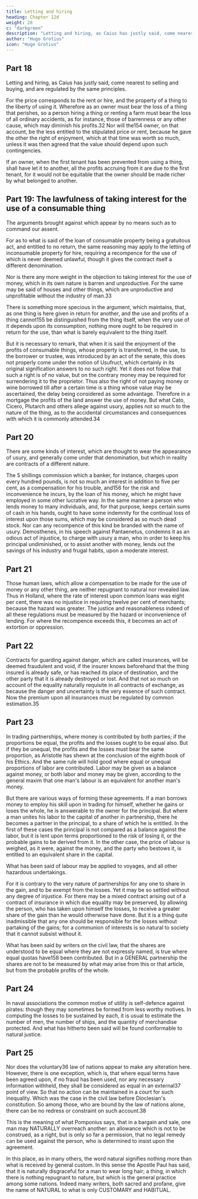 ```yaml
---
title: Letting and hiring
heading: Chapter 12d
weight: 28
c: "darkgreen"
description: "Letting and hiring, as Caius has justly said, come nearest to selling and buying, and are regulated by the same principles."
author: "Hugo Grotius"
icon: "Hugo Grotius"
---
```




## Part 18

Letting and hiring, as Caius has justly said, come nearest to selling and buying, and are regulated by the same principles. 

For the price corresponds to the rent or hire, and the property of a thing to the liberty of using it. Wherefore as an owner must bear the loss of a thing that perishes, so a person hiring a thing or renting a farm must bear the loss of all ordinary accidents, as for instance, those of barrenness or any other cause, which may diminish his profits.32 Nor will the154 owner, on that account, be the less entitled to the stipulated price or rent, because he gave the other the right of enjoyment, which at that time was worth so much, unless it was then agreed that the value should depend upon such contingencies.

If an owner, when the first tenant has been prevented from using a thing, shall have let it to another, all the profits accruing from it are due to the first tenant, for it would not be equitable that the owner should be made richer by what belonged to another.


## Part 19: The lawfulness of taking interest for the use of a consumable thing

The arguments brought against which appear by no means such as to command our assent. 

For as to what is said of the loan of consumable property being a gratuitous act, and entitled to no return, the same reasoning may apply to the letting of inconsumable property for hire, requiring a recompence for the use of which is never deemed unlawful, though it gives the contract itself a different denomination.

Nor is there any more weight in the objection to taking interest for the use of money, which in its own nature is barren and unproductive. For the same may be said of houses and other things, which are unproductive and unprofitable without the industry of man.33

There is something more specious in the argument, which maintains, that, as one thing is here given in return for another, and the use and profits of a thing cannot155 be distinguished from the thing itself, when the very use of it depends upon its consumption, nothing more ought to be required in return for the use, than what is barely equivalent to the thing itself.

But it is necessary to remark, that when it is said the enjoyment of the profits of consumable things, whose property is transferred, in the use, to the borrower or trustee, was introduced by an act of the senate, this does not properly come under the notion of Usufruct, which certainly in its original signification answers to no such right. Yet it does not follow that such a right is of no value, but on the contrary money may be required for surrendering it to the proprietor. Thus also the right of not paying money or wine borrowed till after a certain time is a thing whose value may be ascertained, the delay being considered as some advantage. Therefore in a mortgage the profits of the land answer the use of money. But what Cato, Cicero, Plutarch and others allege against usury, applies not so much to the nature of the thing, as to the accidental circumstances and consequences with which it is commonly attended.34


## Part 20

There are some kinds of interest, which are thought to wear the appearance of usury, and generally come under that denomination, but which in reality are contracts of a different nature. 

The 5 shillings commission which a banker, for instance, charges upon every hundred pounds, is not so much an interest in addition to five per cent, as a compensation for his trouble, and156 for the risk and inconvenience he incurs, by the loan of his money, which he might have employed in some other lucrative way. In the same manner a person who lends money to many individuals, and, for that purpose, keeps certain sums of cash in his hands, ought to have some indemnity for the continual loss of interest upon those sums, which may be considered as so much dead stock. Nor can any recompence of this kind be branded with the name of usury. Demosthenes, in his speech against Pantaenetus, condemns it as an odious act of injustice, to charge with usury a man, who in order to keep his principal undiminished, or to assist another with money, lends out the savings of his industry and frugal habits, upon a moderate interest.


## Part 21

Those human laws, which allow a compensation to be made for the use of money or any other thing, are neither repugnant to natural nor revealed law. Thus in Holland, where the rate of interest upon common loans was eight per cent, there was no injustice in requiring twelve per cent of merchants; because the hazard was greater. The justice and reasonableness indeed of all these regulations must be measured by the hazard or inconvenience of lending. For where the recompence exceeds this, it becomes an act of extortion or oppression.


## Part 22

Contracts for guarding against danger, which are called insurances, will be deemed fraudulent and void, if the insurer knows beforehand that the thing insured is already safe, or has reached its place of destination, and the other party that it is already destroyed or lost. And that not so much on account of the equality naturally requisite in all contracts of exchange, as because the danger and uncertainty is the very essence of such contract. Now the premium upon all insurances must be regulated by common estimation.35

<!-- 157  -->

## Part 23

In trading partnerships, where money is contributed by both parties; if the proportions be equal, the profits and the losses ought to be equal also. But if they be unequal, the profits and the losses must bear the same proportion, as Aristotle has shewn at the conclusion of the eighth book of his Ethics. And the same rule will hold good where equal or unequal proportions of labor are contributed. Labor may be given as a balance against money, or both labor and money may be given, according to the general maxim that one man's labour is an equivalent for another man's money.

But there are various ways of forming these agreements. If a man borrows money to employ his skill upon in trading for himself, whether he gains or loses the whole, he is answerable to the owner for the principal. But where a man unites his labor to the capital of another in partnership, there he becomes a partner in the principal, to a share of which he is entitled. In the first of these cases the principal is not compared as a balance against the labor, but it is lent upon terms proportioned to the risk of losing it, or the probable gains to be derived from it. In the other case, the price of labour is weighed, as it were, against the money, and the party who bestows it, is entitled to an equivalent share in the capital.

What has been said of labour may be applied to voyages, and all other hazardous undertakings. 

For it is contrary to the very nature of partnerships for any one to share in the gain, and to be exempt from the losses. Yet it may be so settled without any degree of injustice. For there may be a mixed contract arising out of a contract of insurance in which due equality may be preserved, by allowing the person, who has taken upon himself the losses, to receive a greater share of the gain than he would otherwise have done. But it is a thing quite inadmissible that any one should be responsible for the losses without partaking of the gains; for a communion of interests is so natural to society that it cannot subsist without it.

What has been said by writers on the civil law, that the shares are understood to be equal where they are not expressly named, is true where equal quotas have158 been contributed. But in a GENERAL partnership the shares are not to be measured by what may arise from this or that article, but from the probable profits of the whole.

## Part 24

In naval associations the common motive of utility is self-defence against pirates: though they may sometimes be formed from less worthy motives. In computing the losses to be sustained by each, it is usual to estimate the number of men, the number of ships, and the quantity of merchandise protected. And what has hitherto been said will be found conformable to natural justice.

## Part 25

Nor does the voluntary36 law of nations appear to make any alteration here. However, there is one exception, which is, that where equal terms have been agreed upon, if no fraud has been used, nor any necessary information withheld, they shall be considered as equal in an external37 point of view. So that no action can be maintained in a court for such inequality. Which was the case in the civil law before Dioclesian's constitution. So among those, who are bound by the law of nations alone, there can be no redress or constraint on such account.38

<!-- 159  -->

This is the meaning of what Pomponius says, that in a bargain and sale, one man may NATURALLY overreach another: an allowance which is not to be construed, as a right, but is only so far a permission, that no legal remedy can be used against the person, who is determined to insist upon the agreement.

In this place, as in many others, the word natural signifies nothing more than what is received by general custom. In this sense the Apostle Paul has said, that it is naturally disgraceful for a man to wear long hair; a thing, in which there is nothing repugnant to nature, but which is the general practice among some nations. Indeed many writers, both sacred and profane, give the name of NATURAL to what is only CUSTOMARY and HABITUAL.
